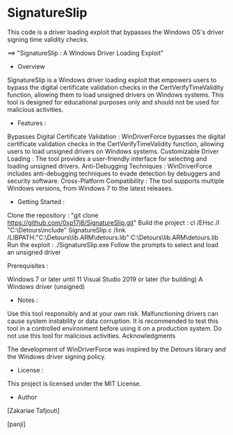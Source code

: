 # SignatureSlip
This code is a driver loading exploit that bypasses the Windows OS's driver signing time validity checks.



==> "SignatureSlip : A Windows Driver Loading Exploit"

- Overview

SignatureSlip is a Windows driver loading exploit that empowers users to bypass the digital certificate validation checks in the CertVerifyTimeValidity function, allowing them to load unsigned drivers on Windows systems. This tool is designed for educational purposes only and should not be used for malicious activities.

- Features :

Bypasses Digital Certificate Validation : WinDriverForce bypasses the digital certificate validation checks in the CertVerifyTimeValidity function, allowing users to load unsigned drivers on Windows systems.
Customizable Driver Loading : The tool provides a user-friendly interface for selecting and loading unsigned drivers.
Anti-Debugging Techniques : WinDriverForce includes anti-debugging techniques to evade detection by debuggers and security software.
Cross-Platform Compatibility : The tool supports multiple Windows versions, from Windows 7 to the latest releases.


- Getting Started :

Clone the repository : "git clone https://github.com/0xp17j8/SignatureSlip.git"
Build the project : cl /EHsc /I "C:\\Detours\\include" SignatureSlip.c /link /LIBPATH:"C:\Detours\lib.ARM\detours.lib" C:\Detours\lib.ARM\detours.lib
Run the exploit : ./SignatureSlip.exe
Follow the prompts to select and load an unsigned driver


Prerequisites :

Windows 7 or later until 11
Visual Studio 2019 or later (for building)
A Windows driver (unsigned)


- Notes :

Use this tool responsibly and at your own risk. Malfunctioning drivers can cause system instability or data corruption.
It is recommended to test this tool in a controlled environment before using it on a production system.
Do not use this tool for malicious activities.
Acknowledgments

The development of WinDriverForce was inspired by the Detours library and the Windows driver signing policy.

- License :

This project is licensed under the MIT License.

- Author

[Zakariae Tafjouti]

[panji]
